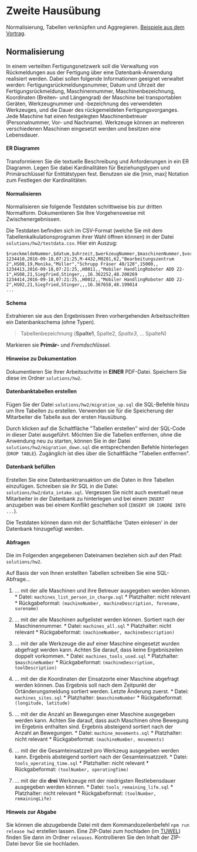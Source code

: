 [tuwel_course_address]: https://tuwel.tuwien.ac.at/course/view.php?id=8260

#  Zweite Hausübung

Normalisierung, Tabellen verknüpfen und Aggregieren. [Beispiele aus dem 
Vortrag](/assignments/lecture2.md).

## Normalisierung
In einem verteilten Fertigungsnetzwerk soll die Verwaltung von 
Rückmeldungen aus der Fertigung über eine Datenbank-Anwendung realisiert 
werden. Dabei sollen folgende Informationen geeignet verwaltet werden: 
Fertigungsrückmeldungsnummer, Datum und Uhrzeit der Fertigungsrückmeldung, 
Maschinennummer, Maschinenbezeichnung, Koordinaten (Breiten- und Längengrad) 
der Maschine bei transportablen Geräten, Werkzeugnummer und -bezeichnung des 
verwendeten Werkzeuges, und die Dauer des rückgemeldeten Fertigungsvorganges. 
Jede Maschine hat einen festgelegten Maschinenbetreuer (Personalnummer, Vor- 
und Nachname). Werkzeuge können an mehreren verschiedenen Maschinen eingesetzt 
werden und besitzen eine Lebensdauer.


#### ER Diagramm
Transformieren Sie die textuelle Beschreibung und Anforderungen in ein 
ER Diagramm. Legen Sie dabei Kardinalitäten für Beziehungstypen und 
Primärschlüssel für Entitätstypen fest. Benutzen sie die [min, max] Notation 
zum Festlegen der Kardinalitäten.


#### Normalisieren
Normalisieren sie folgende Testdaten schrittweise bis zur dritten Normalform. 
Dokumentieren Sie Ihre Vorgehensweise mit Zwischenergebnissen.

Die Testdaten befinden sich im CSV-Format (welche Sie mit dem  
Tabellenkalkulationsprogramm ihrer Wahl öffnen können) in der Datei 
`solutions/hw2/testdata.csv`. Hier ein Auszug:

```
$rueckmeldeNummer,$datum,$uhrzeit,$werkzeugNummer,$maschinenNummer,$vorgangssdauer,$maschinenBezeichnung,$hauptstandort,$maschinenBetreuerSVNR,$maschinenBetreuerVorname,$maschinenBetreuerNachname,$werkzeugBezeichnung,$standzeit,$laengengrad,$breitengrad
1234410,2016-09-18,07:21:25,M-4432,M0201,62,"Bearbeitungszentrum 2",HS08,19,Monika,"Müller","Schrupp Fräser 40/120",15000,,
1234413,2016-09-18,07:21:25,,H0011,,"Mobiler HandlingRoboter ADD 22-1",HS08,21,Siegfried,Stinger,,,16.362252,48.200269
1234414,2016-09-18,07:21:25,,H0012,,"Mobiler HandlingRoboter ADD 22-2",HS02,21,Siegfried,Stinger,,,16.367658,48.199014
...
```


#### Schema
Extrahieren sie aus den Ergebnissen Ihren vorhergehenden Arbeitsschritten ein 
Datenbankschema (ohne Typen).

> Tabellenbezeichnung (**Spalte1**, Spalte2, *Spalte3*, ... SpalteN)

Markieren sie **Primär-** und *Fremdschlüssel*.


#### Hinweise zu Dokumentation
Dokumentieren Sie Ihrer Arbeitsschritte in **EINER** PDF-Datei. Speichern Sie 
diese im Ordner `solutions/hw2`.


#### Datenbanktabellen erstellen
Fügen Sie der Datei `solutions/hw2/migration_up.sql` die SQL-Befehle hinzu um 
Ihre Tabellen zu erstellen. Verwenden sie für die Speicherung der Mitarbeiter 
die Tabelle aus der ersten Hausübung.

Durch klicken auf die Schaltfläche "Tabellen erstellen" wird der SQL-Code in
dieser Datei ausgeführt. Möchten Sie die Tabellen entfernen, ohne die Anwendung 
neu zu starten, können Sie in der Datei `solutions/hw2/migration_down.sql` 
die entsprechenden Befehle hinterlegen (`DROP TABLE`). Zugänglich ist dies über 
die Schaltfläche "Tabellen entfernen". 


#### Datenbank befüllen
Erstellen Sie eine Datenbanktransaktion um die Daten in Ihre Tabellen 
einzufügen. Schreiben sie ihr SQL in die Datei: 
`solutions/hw2/data_intake.sql`. Vergessen Sie nicht auch eventuell neue 
Mitarbeiter in der Datenbank zu hinterlegen und bei einem `INSERT` anzugeben 
was bei einem Konflikt geschehen soll (`INSERT OR IGNORE INTO ...`).

Die Testdaten können dann mit der Schaltfläche 'Daten einlesen' in der 
Datenbank hinzugefügt werden. 


#### Abfragen
Die im Folgenden angegebenen Dateinamen beziehen sich auf den Pfad: 
`solutions/hw2`.

Auf Basis der von Ihnen erstellten Tabellen schreiben Sie eine SQL-Abfrage...

  1. ... mit der alle Maschinen und ihre Betreuer ausgegeben werden können.
    * Datei: `machines_list_person_in_charge.sql`
    * Platzhalter: nicht relevant
    * Rückgabeformat: `(machineNumber, machineDescription, forename, surename)`

  2. ... mit der alle Maschinen aufgelistet werden können. Sortiert nach der 
  Maschinennummer.
    * Datei: `machines_all.sql`
    * Platzhalter: nicht relevant
    * Rückgabeformat: `(machineNumber, machineDescription)`

  3. ... mit der alle Werkzeuge die auf einer Maschine eingesetzt wurden 
  abgefragt werden kann. Achten Sie darauf, dass keine Ergebniszeilen doppelt 
  vorkommen.
    * Datei: `machines_tools_used.sql`
    * Platzhalter: `$maschineNumber`
    * Rückgabeformat: `(machineDescription, toolDescription)`

  4. ... mit der die Koordinaten der Einsatzorte einer Maschine abgefragt 
  werden können. Das Ergebnis soll nach dem Zeitpunkt der Ortänderungsmeldung 
  sortiert werden. Letzte Änderung zuerst.
    * Datei: `machines_sites.sql`
    * Platzhalter: `$maschineNumber`
    * Rückgabeformat: `(longitude, latitude)`

  5. ... mit der die Anzahl an Bewegungen einer Maschine ausgegeben werden 
  kann. Achten Sie darauf, dass auch Maschinen ohne Bewegung im Ergebnis 
  enthalten sind. Ergebnis absteigend sortiert nach der Anzahl an Bewegungen.
    * Datei: `machine_movements.sql`
    * Platzhalter: nicht relevant
    * Rückgabeformat: `(machineNumber, movements)`

  6. ... mit der die Gesamteinsatzzeit pro Werkzeug ausgegeben werden kann. 
  Ergebnis absteigend sortiert nach der Gesamteinsatzzeit.
    * Datei: `tools_operating_time.sql`
    * Platzhalter: nicht relevant
    * Rückgabeformat: `(toolNumber, operatingTime)`

  7. ... mit der die **drei** Werkzeuge mit der niedrigsten Restlebensdauer 
  ausgegeben werden können.
    * Datei: `tools_remaining_life.sql`
    * Platzhalter: nicht relevant
    * Rückgabeformat: `(toolNumber, remainingLife)`


#### Hinweis zur Abgabe <a name="abgabe"></a>
Sie können die abzugebende Datei mit dem Kommandozeilenbefehl 
`npm run release hw2` erstellen lassen. Eine ZIP-Datei zum hochladen (im 
[TUWEL][tuwel_course_address]) finden Sie dann im Ordner `releases`. 
Kontrollieren Sie den Inhalt der ZIP-Datei bevor Sie sie hochladen.
